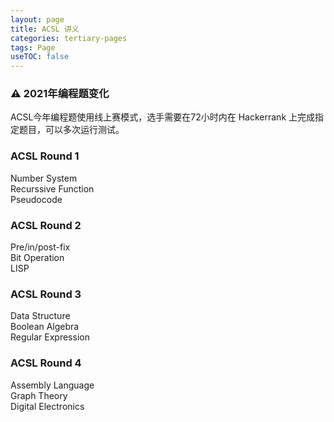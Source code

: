 ```yaml
---
layout: page
title: ACSL 讲义
categories: tertiary-pages
tags: Page
useTOC: false
---
```

<div class="info">
    <h3>⚠ 2021年编程题变化</h3>
    ACSL今年编程题使用线上赛模式，选手需要在72小时内在 Hackerrank 上完成指定题目，可以多次运行测试。
</div>

<div class="card-box">
    <div class="flex-page-card" onClick="window.location.href='{{ site.baseurl }}/2020/12/15/ACSL-Round1.html'">
        <h3>ACSL Round 1</h3>
        <p>
            Number System <br/>
            Recurssive Function<br/>
            Pseudocode
        </p>
    </div>
    <div class="flex-page-card"  onClick="window.location.href='{{ site.baseurl }}/2021/02/10/ACSL-Round2.html'">
        <h3>ACSL Round 2</h3>
        <p>
            Pre/in/post-fix<br/>
            Bit Operation<br/>
            LISP
        </p>
    </div>
    <div class="flex-page-card" onClick="window.location.href='{{ site.baseurl }}/2021/03/11/ACSL-Round3.html'">
        <h3>ACSL Round 3</h3>
        <p>
            Data Structure<br/>
            Boolean Algebra<br/>
            Regular Expression
        </p>
    </div>
    <div class="flex-page-card" onClick="window.location.href='{{ site.baseurl }}/2021/04/13/ACSL-Round4.html'">
        <h3>ACSL Round 4</h3>
        <p>
            Assembly Language<br/>
            Graph Theory<br/>
            Digital Electronics<br/>
        </p>
    </div>
</div>
